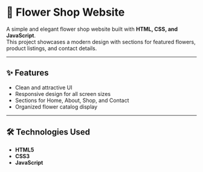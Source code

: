 # 🌸 Flower Shop Website  

A simple and elegant flower shop website built with **HTML, CSS, and JavaScript**.  
This project showcases a modern design with sections for featured flowers, product listings, and contact details.  

---

## ✨ Features  
- Clean and attractive UI  
- Responsive design for all screen sizes  
- Sections for Home, About, Shop, and Contact  
- Organized flower catalog display  

---

## 🛠️ Technologies Used  
- **HTML5**  
- **CSS3**  
- **JavaScript**  

